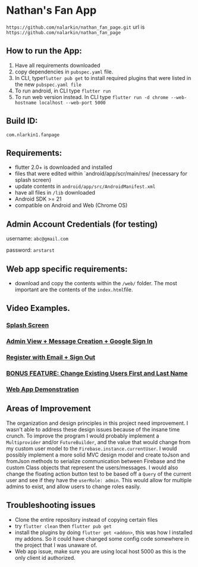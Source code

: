 # Nathan's Fan App

`https://github.com/nalarkin/nathan_fan_page.git`
url is `https://github.com/nalarkin/nathan_fan_page`

## How to run the App:

1. Have all requirements downloaded
2. copy dependencies in `pubspec.yaml` file.
3. In CLI, type`flutter pub get` to install required plugins that were listed in the new `pubspec.yaml file`
4. To run android, in CLI type `flutter run`
5. To run web version instead. In CLI type `flutter run -d chrome --web-hostname localhost --web-port 5000`

## Build ID: 

`com.nlarkin1.fanpage`

## Requirements:

* flutter 2.0+ is downloaded and installed
* files that were edited within `android/app/scr/main/res/  (necessary for splash screen)
* update contents in `android/app/src/AndroidManifest.xml`
* have all files in `/lib` downloaded
* Android SDK >= 21
* compatible on Android and Web (Chrome OS)



## Admin Account Credentials (for testing)

username: `abc@gmail.com`

password: `arstarst`



## Web app specific requirements:

* download and copy the contents within the `/web/` folder. The most important are the contents of the `index.html`file.

  

## Video Examples.

### [Splash Screen](https://youtu.be/0cjgtCA01m0)

### [Admin View + Message Creation + Google Sign In](https://youtu.be/JXGyWYnpMxc)

### [Register with Email + Sign Out](https://youtu.be/oW0Cyc04Glo)

### [BONUS FEATURE: Change Existing Users First and Last Name](https://youtu.be/2m-U1FX08Kk)

### [Web App Demonstration](https://youtu.be/gV0z4_HS40o)



## Areas of Improvement

The organization and design principles in this project need improvement. I wasn't able to address these design issues because of the insane time crunch. To improve the program I would probably implement a `Multiprovider` and/or `FutureBuilder`, and the value that would change from my custom user model to the `Firebase.instance.currentUser`. I would possibly implement a more solid MVC design model and create toJson and fromJson methods to serialize communication between Firebase and the custom Class objects that represent the users/messages. I would also change the floating action button test to be based off a `Query` of the current user and see if they have the `userRole: admin`. This would allow for multiple admins to exist, and allow users to change roles easily.

## Troubleshooting issues

* Clone the entire repository instead of copying certain files
* try `flutter clean` then `flutter pub get`
* install the plugins by doing `flutter get <addon>`, this was how I installed my addons. So it could have changed some config code somewhere in the project that I was unaware of.
* Web app issue, make sure you are using local host 5000 as this is the only client id authorized.

